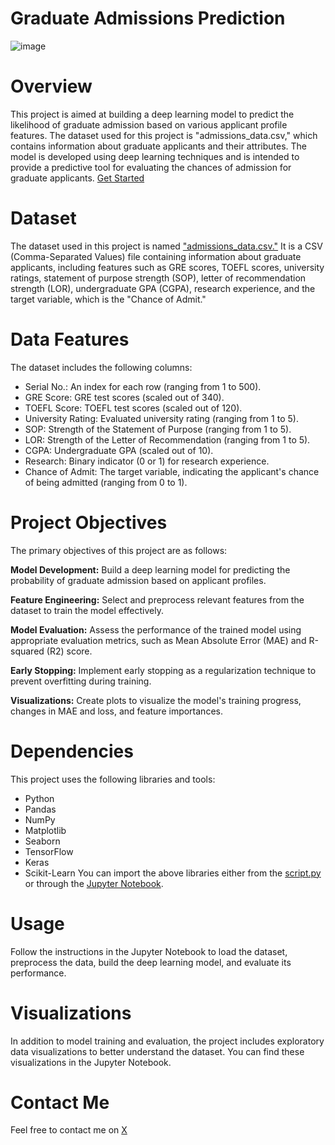 # Graduate Admissions Prediction
![image](https://github.com/RediZypce/Graduate-Admissions-Prediction/assets/109640560/62b972fb-f9be-46a9-aa26-bb5a5bfdf92a)

# Overview
This project is aimed at building a deep learning model to predict the likelihood of graduate admission based on various applicant profile features. The dataset used for this project is "admissions_data.csv," which contains information about graduate applicants and their attributes. The model is developed using deep learning techniques and is intended to provide a predictive tool for evaluating the chances of admission for graduate applicants. [Get Started](Graduate_Admissions_Prediction.ipynb)

# Dataset
The dataset used in this project is named ["admissions_data.csv."]("admissions_data.csv.") It is a CSV (Comma-Separated Values) file containing information about graduate applicants, including features such as GRE scores, TOEFL scores, university ratings, statement of purpose strength (SOP), letter of recommendation strength (LOR), undergraduate GPA (CGPA), research experience, and the target variable, which is the "Chance of Admit."

# Data Features
The dataset includes the following columns:

* Serial No.: An index for each row (ranging from 1 to 500).
* GRE Score: GRE test scores (scaled out of 340).
* TOEFL Score: TOEFL test scores (scaled out of 120).
* University Rating: Evaluated university rating (ranging from 1 to 5).
* SOP: Strength of the Statement of Purpose (ranging from 1 to 5).
* LOR: Strength of the Letter of Recommendation (ranging from 1 to 5).
* CGPA: Undergraduate GPA (scaled out of 10).
* Research: Binary indicator (0 or 1) for research experience.
* Chance of Admit: The target variable, indicating the applicant's chance of being admitted (ranging from 0 to 1).

# Project Objectives
The primary objectives of this project are as follows:

__Model Development:__ Build a deep learning model for predicting the probability of graduate admission based on applicant profiles.

__Feature Engineering:__ Select and preprocess relevant features from the dataset to train the model effectively.

__Model Evaluation:__ Assess the performance of the trained model using appropriate evaluation metrics, such as Mean Absolute Error (MAE) and R-squared (R2) score.

__Early Stopping:__ Implement early stopping as a regularization technique to prevent overfitting during training.

__Visualizations:__ Create plots to visualize the model's training progress, changes in MAE and loss, and feature importances.

# Dependencies
This project uses the following libraries and tools:

* Python
* Pandas
* NumPy
* Matplotlib
* Seaborn
* TensorFlow
* Keras
* Scikit-Learn
You can import the above libraries either from the [script.py](script.py) or through the [Jupyter Notebook](Graduate_Admissions_Prediction.ipynb).

# Usage
Follow the instructions in the Jupyter Notebook to load the dataset, preprocess the data, build the deep learning model, and evaluate its performance.

# Visualizations
In addition to model training and evaluation, the project includes exploratory data visualizations to better understand the dataset. You can find these visualizations in the Jupyter Notebook.

# Contact Me
Feel free to contact me on [X](https://twitter.com/RediZypce)
